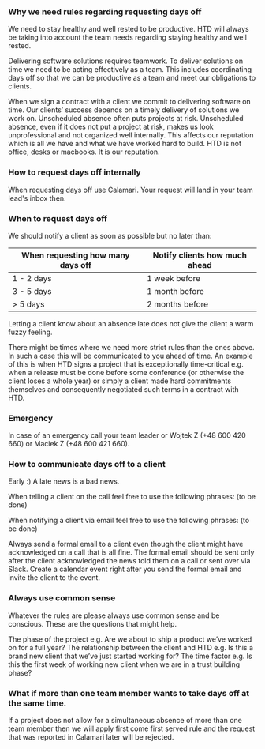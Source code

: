 ### Why we need rules regarding requesting days off

We need to stay healthy and well rested to be productive. HTD will always be taking into account the team needs regarding staying healthy and well rested. 

Delivering software solutions requires teamwork. To deliver solutions on time we need to be acting effectively as a team. This includes coordinating days off so that we can be productive as a team and meet our obligations to clients.

When we sign a contract with a client we commit to delivering software on time. Our clients’ success depends on a timely delivery of solutions we work on. Unscheduled absence often puts projects at risk. Unscheduled absence, even if it does not put a project at risk, makes us look unprofessional and not organized well internally. This affects our reputation which is all we have and what we have worked hard to build. HTD is not office, desks or macbooks. It is our reputation.

### How to request days off internally

When requesting days off use Calamari. Your request will land in your team lead's inbox then.

### When to request days off

We should notify a client as soon as possible but no later than:

| When requesting how many days off | Notify clients how much ahead |
|--|--|
| 1 - 2 days | 1 week before |
| 3 - 5 days | 1 month before |
| > 5 days | 2 months before |
 
Letting a client know about an absence late does not give the client a warm fuzzy feeling. 

There might be times where we need more strict rules than the ones above. In such a case this will be communicated to you ahead of time. An example of this is when HTD signs a project that is exceptionally time-critical e.g. when a release must be done before some conference (or otherwise the client loses a whole year) or simply a client made hard commitments themselves and consequently negotiated such terms in a contract with HTD.

### Emergency

In case of an emergency call your team leader or Wojtek Z (+48 600 420 660) or Maciek Z (+48 600 421 660).

### How to communicate days off to a client

Early :) A late news is a bad news. 

When telling a client on the call feel free to use the following phrases:
(to be done)

When notifying a client via email feel free to use the following phrases:
(to be done)

Always send a formal email to a client even though the client might have acknowledged on a call that is all fine. The formal email should be sent only after the client acknowledged the news told them on a call or sent over via Slack.
Create a calendar event right after you send the formal email and invite the client to the event.


### Always use common sense

Whatever the rules are please always use common sense and be conscious. These are the questions that might help.

The phase of the project e.g. Are we about to ship a product we’ve worked on for a full year?
The relationship between the client and HTD e.g. Is this a brand new client that we’ve just started working for?
The time factor e.g. Is this the first week of working new client when we are in a trust building phase?


### What if more than one team member wants to take days off at the same time.

If a project does not allow for a simultaneous absence of more than one team member then we will apply first come first served rule and the request that was reported in Calamari later will be rejected.
